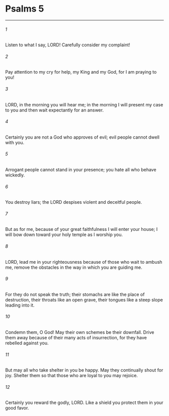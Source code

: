 # Psalms 5
***



###### 1 
Listen to what I say, LORD! Carefully consider my complaint! 

###### 2 
Pay attention to my cry for help, my King and my God, for I am praying to you! 

###### 3 
LORD, in the morning you will hear me; in the morning I will present my case to you and then wait expectantly for an answer. 

###### 4 
Certainly you are not a God who approves of evil; evil people cannot dwell with you. 

###### 5 
Arrogant people cannot stand in your presence; you hate all who behave wickedly. 

###### 6 
You destroy liars; the LORD despises violent and deceitful people. 

###### 7 
But as for me, because of your great faithfulness I will enter your house; I will bow down toward your holy temple as I worship you. 

###### 8 
LORD, lead me in your righteousness because of those who wait to ambush me, remove the obstacles in the way in which you are guiding me. 

###### 9 
For they do not speak the truth; their stomachs are like the place of destruction, their throats like an open grave, their tongues like a steep slope leading into it. 

###### 10 
Condemn them, O God! May their own schemes be their downfall. Drive them away because of their many acts of insurrection, for they have rebelled against you. 

###### 11 
But may all who take shelter in you be happy. May they continually shout for joy. Shelter them so that those who are loyal to you may rejoice. 

###### 12 
Certainly you reward the godly, LORD. Like a shield you protect them in your good favor.
